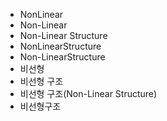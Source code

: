 ﻿- NonLinear
- Non-Linear
- Non-Linear Structure
- NonLinearStructure
- Non-LinearStructure
- 비선형
- 비선형 구조
- 비선형 구조(Non-Linear Structure)
- 비선형구조
